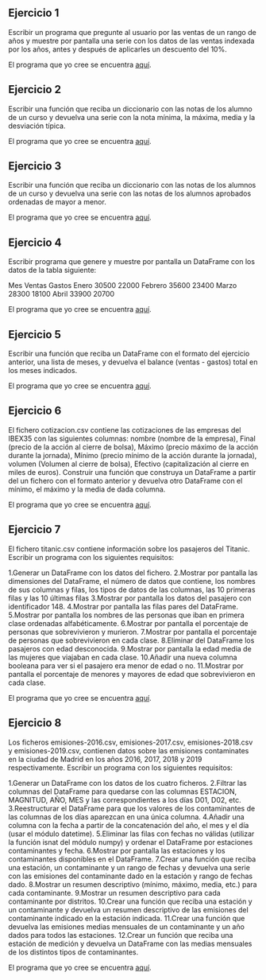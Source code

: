 Ejercicio 1
-----------

Escribir un programa que pregunte al usuario por las ventas de un rango de años y muestre por pantalla una serie con los datos de las ventas indexada por los años, antes y después de aplicarles un descuento del 10%.

El programa que yo cree se encuentra [aquí](https://github.com/SyZeck/Ejercicios-de-Programacion-con-Python/tree/main/Librer%C3%ADa%20Pandas/Ejercicio%201).

Ejercicio 2
-----------

Escribir una función que reciba un diccionario con las notas de los alumno de un curso y devuelva una serie con la nota mínima, la máxima, media y la desviación típica.

El programa que yo cree se encuentra [aquí](https://github.com/SyZeck/Ejercicios-de-Programacion-con-Python/tree/main/Librer%C3%ADa%20Pandas/Ejercicio%202).

Ejercicio 3
-----------

Escribir una función que reciba un diccionario con las notas de los alumnos de un curso y devuelva una serie con las notas de los alumnos aprobados ordenadas de mayor a menor.

El programa que yo cree se encuentra [aquí](https://github.com/SyZeck/Ejercicios-de-Programacion-con-Python/tree/main/Librer%C3%ADa%20Pandas/Ejercicio%203).

Ejercicio 4
-----------

Escribir programa que genere y muestre por pantalla un DataFrame con los datos de la tabla siguiente:

Mes	Ventas	Gastos
Enero	30500	22000
Febrero	35600	23400
Marzo	28300	18100
Abril	33900	20700

El programa que yo cree se encuentra [aquí]().

Ejercicio 5
-----------

Escribir una función que reciba un DataFrame con el formato del ejercicio anterior, una lista de meses, y devuelva el balance (ventas - gastos) total en los meses indicados.

El programa que yo cree se encuentra [aquí]().

Ejercicio 6
-----------

El fichero cotizacion.csv contiene las cotizaciones de las empresas del IBEX35 con las siguientes columnas: nombre (nombre de la empresa), Final (precio de la acción al cierre de bolsa), Máximo (precio máximo de la acción durante la jornada), Mínimo (precio mínimo de la acción durante la jornada), volumen (Volumen al cierre de bolsa), Efectivo (capitalización al cierre en miles de euros). Construir una función que construya un DataFrame a partir del un fichero con el formato anterior y devuelva otro DataFrame con el mínimo, el máximo y la media de dada columna.

El programa que yo cree se encuentra [aquí]().

Ejercicio 7
-----------

El fichero titanic.csv contiene información sobre los pasajeros del Titanic. Escribir un programa con los siguientes requisitos:

1.Generar un DataFrame con los datos del fichero.
2.Mostrar por pantalla las dimensiones del DataFrame, el número de datos que contiene, los nombres de sus columnas y filas, los tipos de datos de las columnas, las 10 primeras filas y las 10 últimas filas
3.Mostrar por pantalla los datos del pasajero con identificador 148.
4.Mostrar por pantalla las filas pares del DataFrame.
5.Mostrar por pantalla los nombres de las personas que iban en primera clase ordenadas alfabéticamente.
6.Mostrar por pantalla el porcentaje de personas que sobrevivieron y murieron.
7.Mostrar por pantalla el porcentaje de personas que sobrevivieron en cada clase.
8.Eliminar del DataFrame los pasajeros con edad desconocida.
9.Mostrar por pantalla la edad media de las mujeres que viajaban en cada clase.
10.Añadir una nueva columna booleana para ver si el pasajero era menor de edad o no.
11.Mostrar por pantalla el porcentaje de menores y mayores de edad que sobrevivieron en cada clase.


El programa que yo cree se encuentra [aquí]().

Ejercicio 8
-----------

Los ficheros emisiones-2016.csv, emisiones-2017.csv, emisiones-2018.csv y emisiones-2019.csv, contienen datos sobre las emisiones contaminates en la ciudad de Madrid en los años 2016, 2017, 2018 y 2019 respectivamente. Escribir un programa con los siguientes requisitos:

1.Generar un DataFrame con los datos de los cuatro ficheros.
2.Filtrar las columnas del DataFrame para quedarse con las columnas ESTACION, MAGNITUD, AÑO, MES y las correspondientes a los días D01, D02, etc.
3.Reestructurar el DataFrame para que los valores de los contaminantes de las columnas de los días aparezcan en una única columna.
4.Añadir una columna con la fecha a partir de la concatenación del año, el mes y el día (usar el módulo datetime).
5.Eliminar las filas con fechas no válidas (utilizar la función isnat del módulo numpy) y ordenar el DataFrame por estaciones contaminantes y fecha.
6.Mostrar por pantalla las estaciones y los contaminantes disponibles en el DataFrame.
7.Crear una función que reciba una estación, un contaminante y un rango de fechas y devuelva una serie con las emisiones del contaminante dado en la estación y rango de fechas dado.
8.Mostrar un resumen descriptivo (mínimo, máximo, media, etc.) para cada contaminante.
9.Mostrar un resumen descriptivo para cada contaminante por distritos.
10.Crear una función que reciba una estación y un contaminante y devuelva un resumen descriptivo de las emisiones del contaminante indicado en la estación indicada.
11.Crear una función que devuelva las emisiones medias mensuales de un contaminante y un año dados para todos las estaciones.
12.Crear un función que reciba una estación de medición y devuelva un DataFrame con las medias mensuales de los distintos tipos de contaminantes.

El programa que yo cree se encuentra [aquí]().

